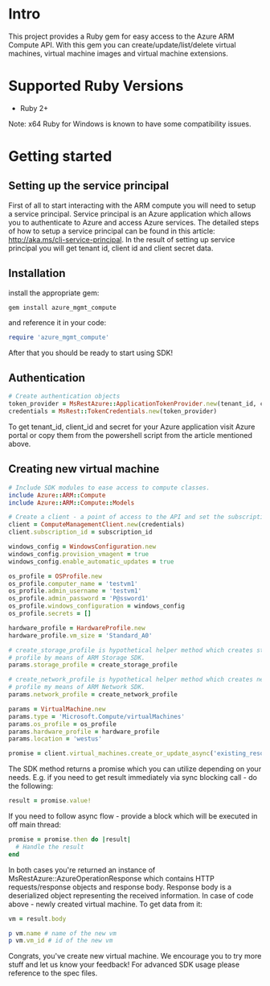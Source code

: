 # Intro

This project provides a Ruby gem for easy access to the Azure ARM Compute API. With this gem you can create/update/list/delete virtual machines, virtual machine images and virtual machine extensions.

# Supported Ruby Versions

* Ruby 2+

Note: x64 Ruby for Windows is known to have some compatibility issues.

# Getting started

## Setting up the service principal

First of all to start interacting with the ARM compute you will need to setup a service principal. Service principal is an Azure application which allows you to authenticate to Azure and access Azure services. The detailed steps of how to setup a service principal can be found in this article: http://aka.ms/cli-service-principal. In the result of setting up service principal you will get tenant id, client id and client secret data.

## Installation

install the appropriate gem:

```
gem install azure_mgmt_compute
```

and reference it in your code:

```Ruby
require 'azure_mgmt_compute'
```

After that you should be ready to start using SDK!

## Authentication

```Ruby
# Create authentication objects
token_provider = MsRestAzure::ApplicationTokenProvider.new(tenant_id, client_id, secret)
credentials = MsRest::TokenCredentials.new(token_provider)
```

To get tenant_id, client_id and secret for your Azure application visit Azure portal or copy them from the powershell script from the article mentioned above.

## Creating new virtual machine

```Ruby
# Include SDK modules to ease access to compute classes.
include Azure::ARM::Compute
include Azure::ARM::Compute::Models

# Create a client - a point of access to the API and set the subscription id
client = ComputeManagementClient.new(credentials)
client.subscription_id = subscription_id

windows_config = WindowsConfiguration.new
windows_config.provision_vmagent = true
windows_config.enable_automatic_updates = true

os_profile = OSProfile.new
os_profile.computer_name = 'testvm1'
os_profile.admin_username = 'testvm1'
os_profile.admin_password = 'P@ssword1'
os_profile.windows_configuration = windows_config
os_profile.secrets = []

hardware_profile = HardwareProfile.new
hardware_profile.vm_size = 'Standard_A0'

# create_storage_profile is hypothetical helper method which creates storage
# profile by means of ARM Storage SDK.
params.storage_profile = create_storage_profile

# create_network_profile is hypothetical helper method which creates network
# profile my means of ARM Network SDK.
params.network_profile = create_network_profile

params = VirtualMachine.new
params.type = 'Microsoft.Compute/virtualMachines'
params.os_profile = os_profile
params.hardware_profile = hardware_profile
params.location = 'westus'

promise = client.virtual_machines.create_or_update_async('existing_resource_group_name', 'name_of_new_vm', params)
```

The SDK method returns a promise which you can utilize depending on your needs. E.g. if you need to get result immediately via sync blocking call - do the following:

```Ruby
result = promise.value!
```

If you need to follow async flow - provide a block which will be executed in off main thread:

```Ruby
promise = promise.then do |result|
  # Handle the result
end
```

In both cases you're returned an instance of MsRestAzure::AzureOperationResponse which contains HTTP requests/response objects and response body. Response body is a deserialized object representing the received information. In case of code above - newly created virtual machine. To get data from it:

```Ruby
vm = result.body

p vm.name # name of the new vm
p vm.vm_id # id of the new vm
```

Congrats, you've create new virtual machine. We encourage you to try more stuff and let us know your feedback!
For advanced SDK usage please reference to the spec files.
